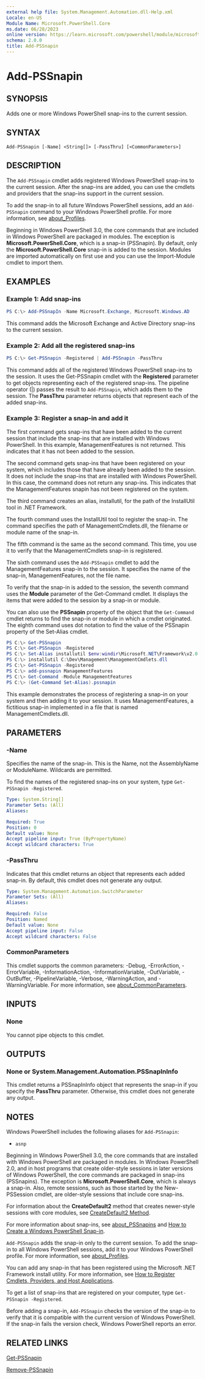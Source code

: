 ```yaml
---
external help file: System.Management.Automation.dll-Help.xml
Locale: en-US
Module Name: Microsoft.PowerShell.Core
ms.date: 06/28/2023
online version: https://learn.microsoft.com/powershell/module/microsoft.powershell.core/add-pssnapin?view=powershell-5.1&WT.mc_id=ps-gethelp
schema: 2.0.0
title: Add-PSSnapin
---
```


# Add-PSSnapin

## SYNOPSIS
Adds one or more Windows PowerShell snap-ins to the current session.

## SYNTAX

```
Add-PSSnapin [-Name] <String[]> [-PassThru] [<CommonParameters>]
```

## DESCRIPTION

The `Add-PSSnapin` cmdlet adds registered Windows PowerShell snap-ins to the current session. After
the snap-ins are added, you can use the cmdlets and providers that the snap-ins support in the
current session.

To add the snap-in to all future Windows PowerShell sessions, add an `Add-PSSnapin` command to your
Windows PowerShell profile. For more information, see [about_Profiles](about/about_Profiles.md).

Beginning in Windows PowerShell 3.0, the core commands that are included in Windows PowerShell are
packaged in modules. The exception is **Microsoft.PowerShell.Core**, which is a snap-in (PSSnapin).
By default, only the **Microsoft.PowerShell.Core** snap-in is added to the session. Modules are
imported automatically on first use and you can use the Import-Module cmdlet to import them.

## EXAMPLES

### Example 1: Add snap-ins

```powershell
PS C:\> Add-PSSnapIn -Name Microsoft.Exchange, Microsoft.Windows.AD
```

This command adds the Microsoft Exchange and Active Directory snap-ins to the current session.

### Example 2: Add all the registered snap-ins

```powershell
PS C:\> Get-PSSnapin -Registered | Add-PSSnapin -PassThru
```

This command adds all of the registered Windows PowerShell snap-ins to the session. It uses the
Get-PSSnapin cmdlet with the **Registered** parameter to get objects representing each of the
registered snap-ins. The pipeline operator (|) passes the result to `Add-PSSnapin`, which adds them
to the session. The **PassThru** parameter returns objects that represent each of the added snap-ins.

### Example 3: Register a snap-in and add it

The first command gets snap-ins that have been added to the current session that include the
snap-ins that are installed with Windows PowerShell. In this example, ManagementFeatures is not
returned. This indicates that it has not been added to the session.

The second command gets snap-ins that have been registered on your system, which includes those that
have already been added to the session. It does not include the snap-ins that are installed with
Windows PowerShell. In this case, the command does not return any snap-ins. This indicates that the
ManagementFeatures snapin has not been registered on the system.

The third command creates an alias, installutil, for the path of the InstallUtil tool in .NET
Framework.

The fourth command uses the InstallUtil tool to register the snap-in. The command specifies the path
of ManagementCmdlets.dll, the filename or module name of the snap-in.

The fifth command is the same as the second command. This time, you use it to verify that the
ManagementCmdlets snap-in is registered.

The sixth command uses the `Add-PSSnapin` cmdlet to add the ManagementFeatures snap-in to the
session. It specifies the name of the snap-in, ManagementFeatures, not the file name.

To verify that the snap-in is added to the session, the seventh command uses the **Module**
parameter of the Get-Command cmdlet. It displays the items that were added to the session by a
snap-in or module.

You can also use the **PSSnapin** property of the object that the `Get-Command` cmdlet returns to
find the snap-in or module in which a cmdlet originated. The eighth command uses dot notation to
find the value of the PSSnapin property of the Set-Alias cmdlet.

```powershell
PS C:\> Get-PSSnapin
PS C:\> Get-PSSnapin -Registered
PS C:\> Set-Alias installutil $env:windir\Microsoft.NET\Framework\v2.0.50727\installutil.exe
PS C:\> installutil C:\Dev\Management\ManagementCmdlets.dll
PS C:\> Get-PSSnapin -Registered
PS C:\> add-pssnapin ManagementFeatures
PS C:\> Get-Command -Module ManagementFeatures
PS C:\> (Get-Command Set-Alias).pssnapin
```

This example demonstrates the process of registering a snap-in on your system and then adding it to
your session. It uses ManagementFeatures, a fictitious snap-in implemented in a file that is named
ManagementCmdlets.dll.

## PARAMETERS

### -Name

Specifies the name of the snap-in. This is the Name, not the AssemblyName or ModuleName. Wildcards
are permitted.

To find the names of the registered snap-ins on your system, type `Get-PSSnapin -Registered`.

```yaml
Type: System.String[]
Parameter Sets: (All)
Aliases:

Required: True
Position: 0
Default value: None
Accept pipeline input: True (ByPropertyName)
Accept wildcard characters: True
```

### -PassThru

Indicates that this cmdlet returns an object that represents each added snap-in. By default, this
cmdlet does not generate any output.

```yaml
Type: System.Management.Automation.SwitchParameter
Parameter Sets: (All)
Aliases:

Required: False
Position: Named
Default value: None
Accept pipeline input: False
Accept wildcard characters: False
```

### CommonParameters

This cmdlet supports the common parameters: -Debug, -ErrorAction, -ErrorVariable,
-InformationAction, -InformationVariable, -OutVariable, -OutBuffer, -PipelineVariable, -Verbose,
-WarningAction, and -WarningVariable. For more information, see
[about_CommonParameters](https://go.microsoft.com/fwlink/?LinkID=113216).

## INPUTS

### None
You cannot pipe objects to this cmdlet.

## OUTPUTS

### None or System.Management.Automation.PSSnapInInfo

This cmdlet returns a PSSnapInInfo object that represents the snap-in if you specify the
**PassThru** parameter. Otherwise, this cmdlet does not generate any output.

## NOTES

Windows PowerShell includes the following aliases for `Add-PSSnapin`:

- `asnp`

Beginning in Windows PowerShell 3.0, the core commands that are installed with Windows PowerShell
are packaged in modules. In Windows PowerShell 2.0, and in host programs that create older-style
sessions in later versions of Windows PowerShell, the core commands are packaged in snap-ins
(PSSnapins). The exception is **Microsoft.PowerShell.Core**, which is always a snap-in. Also, remote
sessions, such as those started by the New-PSSession cmdlet, are older-style sessions that include
core snap-ins.

For information about the **CreateDefault2** method that creates newer-style sessions with core
modules, see
[CreateDefault2 Method](/dotnet/api/system.management.automation.runspaces.initialsessionstate.createdefault2#System_Management_Automation_Runspaces_InitialSessionState_CreateDefault2).

For more information about snap-ins, see [about_PSSnapins](About/about_PSSnapins.md) and
[How to Create a Windows PowerShell Snap-in](/powershell/scripting/developer/cmdlet/how-to-create-a-windows-powershell-snap-in).

`Add-PSSnapin` adds the snap-in only to the current session. To add the snap-in to all Windows
PowerShell sessions, add it to your Windows PowerShell profile. For more information, see
[about_Profiles](About/about_Profiles.md).

You can add any snap-in that has been registered using the Microsoft .NET Framework install utility.
For more information, see
[How to Register Cmdlets, Providers, and Host Applications](/previous-versions//ms714644(v=vs.85)).

To get a list of snap-ins that are registered on your computer, type `Get-PSSnapin -Registered`.

Before adding a snap-in, `Add-PSSnapin` checks the version of the snap-in to verify that it is
compatible with the current version of Windows PowerShell. If the snap-in fails the version check,
Windows PowerShell reports an error.

## RELATED LINKS

[Get-PSSnapin](Get-PSSnapin.md)

[Remove-PSSnapin](Remove-PSSnapin.md)
